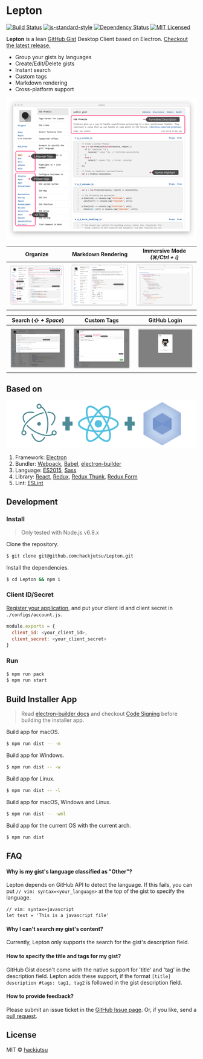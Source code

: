 # Lepton

[![Build Status](https://travis-ci.org/hackjutsu/Lepton.svg?branch=master)](https://travis-ci.org/hackjutsu/Lepton)
[![js-standard-style](https://img.shields.io/badge/code%20style-standard-brightgreen.svg?style=flat)](http://standardjs.com/)
[![Dependency Status](https://david-dm.org/hackjutsu/Lepton.svg?style=flat-square)](https://david-dm.org/hackjutsu/Lepton)
[![MIT Licensed](https://img.shields.io/badge/License-MIT-blue.svg?style=flat)](https://opensource.org/licenses/MIT)


**Lepton** is a lean [GitHub Gist](https://gist.github.com/) Desktop Client based on Electron. [Checkout the latest release.](https://github.com/hackjutsu/Lepton/releases)
- Group your gists by languages
- Create/Edit/Delete gists
- Instant search
- Custom tags
- Markdown rendering
- Cross-platform support

![Screenshot](./docs/img/portfolio/stay_organized.png)

|      Organize         |  Markdown Rendering  | Immersive Mode *(⌘/Ctrl + i)* |
| :-------------:| :-----:| :-----: |
| ![Screenshot](./docs/img/portfolio/stay_organized.png) | ![Screenshot](./docs/img/portfolio/markdown.png) | ![Screenshot](./docs/img/portfolio/immersive.png)

|      Search (*⇧ + Space*)         |   Custom Tags    | GitHub Login |
| :-------------:| :-----:| :-----: |
| ![Screenshot](./docs/img/portfolio/search_bar.png) | ![Screenshot](./docs/img/portfolio/edit.png) | ![Screenshot](./docs/img/portfolio/oauth.png)

## Based on
![Based on](./docs/img/erb-logo.png)

1. Framework: [Electron](http://electron.atom.io/)
2. Bundler: [Webpack](http://webpack.github.io/docs/), [Babel](https://babeljs.io), [electron-builder](https://github.com/electron-userland/electron-builder)
3. Language: [ES2015](https://babeljs.io/docs/learn-es2015/), [Sass](http://sass-lang.com/)
4. Library: [React](https://facebook.github.io/react/), [Redux](https://github.com/reactjs/redux), [Redux Thunk](https://github.com/gaearon/redux-thunk), [Redux Form](http://redux-form.com/)
5. Lint: [ESLint](http://eslint.org/)

## Development


### Install
>Only tested with Node.js v6.9.x

Clone the repository.
```Bash
$ git clone git@github.com:hackjutsu/Lepton.git
```
Install the dependencies.
```bash
$ cd Lepton && npm i
```

### Client ID/Secret
[Register your application](https://github.com/settings/applications/new), and put your client id and client secret in `./configs/account.js`.
```js
module.exports = {
  client_id: <your_client_id>,
  client_secret: <your_client_secret>
}
```

### Run
```bash
$ npm run pack
$ npm run start
```

## Build Installer App
>Read [electron-builder docs](https://github.com/electron-userland/electron-builder#readme) and checkout [Code Signing](https://github.com/electron-userland/electron-builder#code-signing) before building the installer app.

Build app for macOS.
```bash
$ npm run dist -- -m
```
Build app for Windows.
```bash
$ npm run dist -- -w
```
Build app for Linux.
```bash
$ npm run dist -- -l
```
Build app for macOS, Windows and Linux.
```bash
$ npm run dist -- -wml
```
Build app for the current OS with the current arch.
```bash
$ npm run dist
```

## FAQ
#### Why is my gist's language classified as "Other"?
Lepton depends on GitHub API to detect the language. If this fails, you can put `// vim: syntax=<your_language>` at the top of the gist to specify the language.
```
// vim: syntax=javascript
let test = 'This is a javascript file'
```

#### Why I can't search my gist's content?
Currently, Lepton only supports the search for the gist's description field.

#### How to specify the title and tags for my gist?
GitHub Gist doesn't come with the native support for 'title' and 'tag' in the description field. Lepton adds these support, if the format `[title] description #tags: tag1, tag2` is followed in the gist description field.

#### How to provide feedback?
Please submit an issue ticket in the [GitHub Issue page](https://github.com/hackjutsu/Lepton/issues). Or, if you like, send a [pull request](https://github.com/hackjutsu/Lepton/pulls).

## License
MIT © [hackjutsu](https://github.com/hackjutsu)
